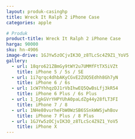 ```yaml
---
layout: produk-casinghp
title: Wreck It Ralph 2 iPhone Case
categories: apple

# Produk
product-title: Wreck It Ralph 2 iPhone Case
harga: 90000
sku: hn-4906
image-drive: 1GJYw5zOCjvIK3O_z8TLcSc4Z9Z1_YoV5
gallery:
  - url: 18qro621ZBmGy9tWY2u7UMMfFtTX5iVZt
    title: iPhone 5 / 5s / SE
  - url: 1i7qrqc4dhbAKyCGvE2ZUQ5Edhh8Gh7yN
    title: iPhone 6 / 6s
  - url: 1cW7YhhqzDJ1rVbIhwEQ5QwBsLfj3kR54
    title: iPhone 6 Plus / 6s Plus
  - url: 1_IgkGVrYHPYUhA0paLdZg44y28fLT3FI
    title: iPhone 7 / 8
  - url: 1NHe80vurheFbW0WzSB6SSnkWWSjwhBov
    title: iPhone 7 Plus / 8 Plus
  - url: 1GJYw5zOCjvIK3O_z8TLcSc4Z9Z1_YoV5
    title: iPhone X
---
```

